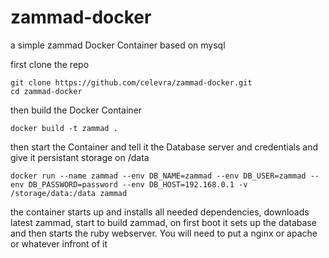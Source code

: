# zammad-docker
a simple zammad Docker Container based on mysql

first clone the repo
```
git clone https://github.com/celevra/zammad-docker.git
cd zammad-docker
```

then build the Docker Container
```
docker build -t zammad .
```

then start the Container and tell it the Database server and credentials and give it persistant storage on /data
```
docker run --name zammad --env DB_NAME=zammad --env DB_USER=zammad --env DB_PASSWORD=password --env DB_HOST=192.168.0.1 -v /storage/data:/data zammad
```

the container starts up and installs all needed dependencies, downloads latest zammad, start to build zammad, on first boot it sets up the database and then starts the ruby webserver.
You will need to put a nginx or apache or whatever infront of it


